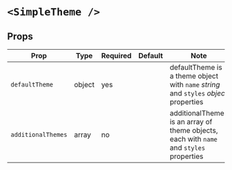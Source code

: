 # `<SimpleTheme />`

## Props

| Prop | Type | Required | Default | Note |
|---|---|---|---|---|
| `defaultTheme` | object | yes | | defaultTheme is a theme object with `name` *string* and `styles` *object* properties
| `additionalThemes` | array | no | | additionalThemes is an array of theme objects, each with `name` and `styles` properties |

